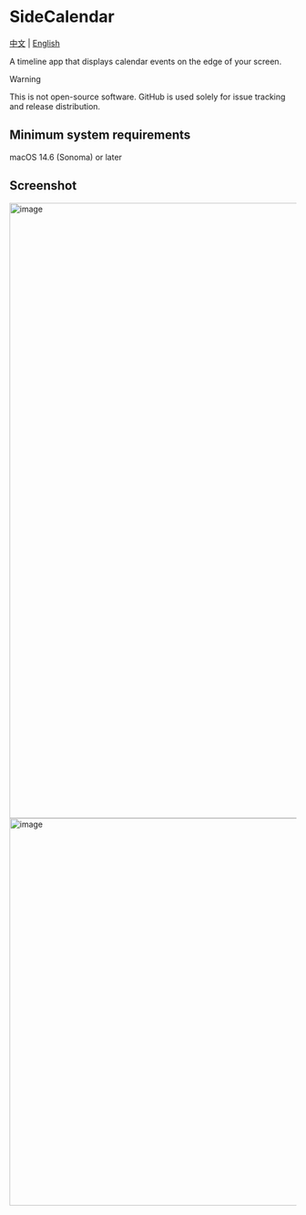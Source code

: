 # SideCalendar

[中文](https://github.com/sha2kyou/SideCalendar/blob/main/README_ZH.md) | [English](https://github.com/sha2kyou/SideCalendar/blob/main/README.md)

A timeline app that displays calendar events on the edge of your screen.

> [!WARNING]
>This is not open-source software. GitHub is used solely for issue tracking and release distribution.

## Minimum system requirements
macOS 14.6 (Sonoma) or later

## Screenshot
<img width="788" height="1080" alt="image" src="https://github.com/user-attachments/assets/a4d2984d-caaf-4580-a576-2960c36009fe" />

<img width="691" height="680" alt="image" src="https://github.com/user-attachments/assets/4aaf4563-cd98-49e1-984f-50a20d368112" />


